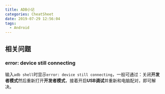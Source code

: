 ```yaml
---
title: ADB小记
categories: CheatSheet
date: 2019-07-29 12:56:04
tags:
  - Android
---
```


## 相关问题

### error: device still connecting

输入`adb shell`时显示`error: device still connecting`，一般可通过：关闭**开发者模式**然后重新打开**开发者模式**，接着开启**USB调试**并重新和电脑配对，即可解决。
